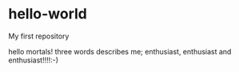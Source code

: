 # hello-world
My first repository

hello mortals!
three words describes me; enthusiast, enthusiast and enthusiast!!!!:-)
